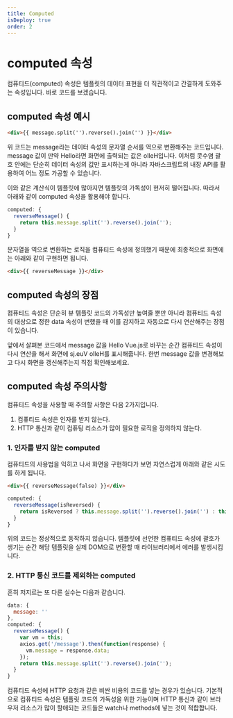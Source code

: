 ```yaml
---
title: Computed
isDeploy: true
order: 2
---
```


# computed 속성

컴퓨티드(computed) 속성은 템플릿의 데이터 표현을 더 직관적이고 간결하게 도와주는 속성입니다. 바로 코드를 보겠습니다.

## computed 속성 예시

```html
<div>{{ message.split('').reverse().join('') }}</div>
```

위 코드는 message라는 데이터 속성의 문자열 순서를 역으로 변환해주는 코드입니다. message 값이 만약 Hello라면 화면에 출력되는 값은 olleH입니다. 이처럼 콧수염 괄호 안에는 단순히 데이터 속성의 값만 표시하는게 아니라 자바스크립트의 내장 API를 활용하여 어느 정도 가공할 수 있습니다.

이와 같은 계산식이 템플릿에 많아지면 템플릿의 가독성이 현저히 떨어집니다. 따라서 아래와 같이 computed 속성을 활용해야 합니다.

```js
computed: {
  reverseMessage() {
    return this.message.split('').reverse().join('');
  }
}
```

문자열을 역으로 변환하는 로직을 컴퓨티드 속성에 정의했기 때문에 최종적으로 화면에는 아래와 같이 구현하면 됩니다.

```html
<div>{{ reverseMessage }}</div>
```

## computed 속성의 장점

컴퓨티드 속성은 단순히 뷰 템플릿 코드의 가독성만 높여줄 뿐만 아니라 컴퓨티드 속성의 대상으로 정한 data 속성이 변했을 때 이를 감지하고 자동으로 다시 연산해주는 장점이 있습니다.

앞에서 살펴본 코드에서 message 값을 Hello Vue.js로 바꾸는 순간 컴퓨티드 속성이 다시 연산을 해서 화면에 sj.euV olleH를 표시해줍니다. 한번 message 값을 변경해보고 다시 화면을 갱신해주는지 직접 확인해보세요.

## computed 속성 주의사항

컴퓨티드 속성을 사용할 때 주의할 사항은 다음 2가지입니다.

1. 컴퓨티드 속성은 인자를 받지 않는다.
2. HTTP 통신과 같이 컴퓨팅 리소스가 많이 필요한 로직을 정의하지 않는다.

### 1. 인자를 받지 않는 computed

컴퓨티드의 사용법을 익히고 나서 화면을 구현하다가 보면 자연스럽게 아래와 같은 시도를 하게 됩니다.

```html
<div>{{ reverseMessage(false) }}</div>
```

```js
computed: {
  reverseMessage(isReversed) {
    return isReversed ? this.message.split('').reverse().join('') : this.message;
  }
}
```

위의 코드는 정상적으로 동작하지 않습니다. 템플릿에 선언한 컴퓨티드 속성에 괄호가 생기는 순간 해당 템플릿을 실제 DOM으로 변환할 때 라이브러리에서 에러를 발생시킵니다.

### 2. HTTP 통신 코드를 제외하는 computed

흔히 저지르는 또 다른 실수는 다음과 같습니다.

```js
data: {
  message: ''
},
computed: {
  reverseMessage() {
    var vm = this;
    axios.get('/message').then(function(response) {
      vm.message = response.data;
    });
    return this.message.split('').reverse().join('');
  }
}
```

컴퓨티드 속성에 HTTP 요청과 같은 비싼 비용의 코드를 넣는 경우가 있습니다. 기본적으로 컴퓨티드 속성은 템플릿 코드의 가독성을 위한 기능이며 HTTP 통신과 같이 브라우저 리소스가 많이 할애되는 코드들은 watch나 methods에 넣는 것이 적합합니다.





